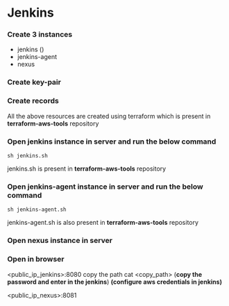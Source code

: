 # Jenkins

### Create 3 instances
- jenkins ()
- jenkins-agent
- nexus
  
### Create key-pair

### Create records

All the above resources are created using terraform which is present in **terraform-aws-tools** repository

### Open **jenkins** instance in server and run the below command

```
sh jenkins.sh
```

jenkins.sh is present in **terraform-aws-tools** repository

### Open **jenkins-agent** instance in server and run the below command

```
sh jenkins-agent.sh
```

jenkins-agent.sh is also present in **terraform-aws-tools** repository

### Open **nexus** instance in server


### Open in browser 

<public_ip_jenkins>:8080 
copy the path 
cat <copy_path> (**copy the password and enter in the jenkins**)
**(configure aws credentials in jenkins)**


<public_ip_nexus>:8081





